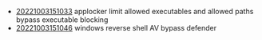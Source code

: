 - [20221003151033](/zet/20221003151033/README.md) applocker limit allowed executables and allowed paths bypass executable blocking
- [20221003151046](/zet/20221003151046/README.md) windows reverse shell AV bypass defender
